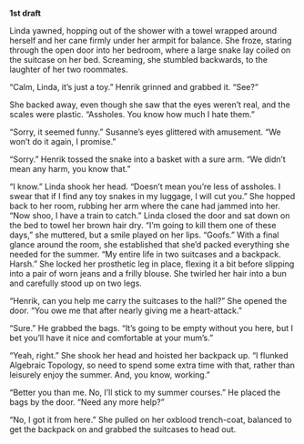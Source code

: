**1st draft**

Linda yawned, hopping out of the shower with a towel wrapped around herself and her cane firmly under her armpit for balance. She froze, staring through the open door into her bedroom, where a large snake lay coiled on the suitcase on her bed. Screaming, she stumbled backwards, to the laughter of her two roommates.

“Calm, Linda, it’s just a toy.” Henrik grinned and grabbed it. “See?”

She backed away, even though she saw that the eyes weren’t real, and the scales were plastic. “Assholes. You know how much I hate them.”

“Sorry, it seemed funny.” Susanne’s eyes glittered with amusement. “We won’t do it again, I promise.”

“Sorry.” Henrik tossed the snake into a basket with a sure arm. “We didn’t mean any harm, you know that.”

“I know.” Linda shook her head. “Doesn’t mean you’re less of assholes. I swear that if I find any toy snakes in my luggage, I will cut you.” She hopped back to her room, rubbing her arm where the cane had jammed into her. “Now shoo, I have a train to catch.” Linda closed the door and sat down on the bed to towel her brown hair dry. “I’m going to kill them one of these days,” she muttered, but a smile played on her lips. “Goofs.” With a final glance around the room, she established that she’d packed everything she needed for the summer. “My entire life in two suitcases and a backpack. Harsh.” She locked her prosthetic leg in place, flexing it a bit before slipping into a pair of worn jeans and a frilly blouse. She twirled her hair into a bun and carefully stood up on two legs.

“Henrik, can you help me carry the suitcases to the hall?” She opened the door. “You owe me that after nearly giving me a heart-attack.”

“Sure.” He grabbed the bags. “It’s going to be empty without you here, but I bet you’ll have it nice and comfortable at your mum’s.”

“Yeah, right.” She shook her head and hoisted her backpack up. “I flunked Algebraic Topology, so need to spend some extra time with that, rather than leisurely enjoy the summer. And, you know, working.”

“Better you than me. No, I’ll stick to my summer courses.” He placed the bags by the door. “Need any more help?”

“No, I got it from here.” She pulled on her oxblood trench-coat, balanced to get the backpack on and grabbed the suitcases to head out.


